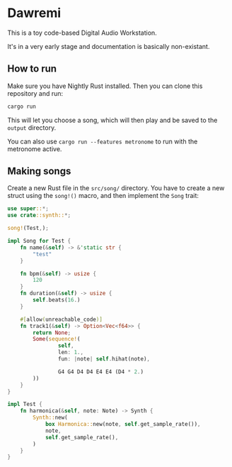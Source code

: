 # Dawremi

This is a toy code-based Digital Audio Workstation.

It's in a very early stage and documentation is basically non-existant.

## How to run

Make sure you have Nightly Rust installed. Then you can clone this repository and run:

```bash
cargo run
```

This will let you choose a song, which will then play and be saved to the `output` directory.

You can also use `cargo run --features metronome` to run with the metronome active.

## Making songs

Create a new Rust file in the `src/song/` directory. You have to create a new struct using the `song!()` macro, and then implement the `Song` trait:

```rust
use super::*;
use crate::synth::*;

song!(Test,);

impl Song for Test {
    fn name(&self) -> &'static str {
        "test"
    }

    fn bpm(&self) -> usize {
        120
    }
    fn duration(&self) -> usize {
        self.beats(16.)
    }

    #[allow(unreachable_code)]
    fn track1(&self) -> Option<Vec<f64>> {
        return None;
        Some(sequence!(
                self,
                len: 1.,
                fun: |note| self.hihat(note),

                G4 G4 D4 D4 E4 E4 (D4 * 2.)
        ))
    }
}

impl Test {
    fn harmonica(&self, note: Note) -> Synth {
        Synth::new(
            box Harmonica::new(note, self.get_sample_rate()),
            note,
            self.get_sample_rate(),
        )
    }
}
```
